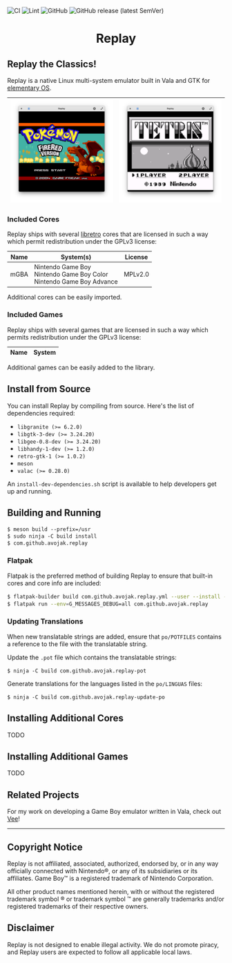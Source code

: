 ![CI](https://github.com/avojak/replay/workflows/CI/badge.svg)
![Lint](https://github.com/avojak/replay/workflows/Lint/badge.svg)
![GitHub](https://img.shields.io/github/license/avojak/replay.svg?color=blue)
![GitHub release (latest SemVer)](https://img.shields.io/github/v/release/avojak/replay?sort=semver)

<!-- <p align="center">
  <img src="data/assets/replay.svg" alt="Icon" />
</p> -->
<h1 align="center">Replay</h1>
<!-- <p align="center">
  <a href="https://appcenter.elementary.io/com.github.avojak.replay"><img src="https://appcenter.elementary.io/badge.svg" alt="Get it on AppCenter" /></a>
</p> -->

## Replay the Classics!

Replay is a native Linux multi-system emulator built in Vala and GTK for [elementary OS](https://elementary.io).

| ![Screenshot](data/assets/screenshots/replay-screenshot-01.png) | ![Screenshot](data/assets/screenshots/replay-screenshot-02.png) |
|------------------------------------------------------------------|------------------------------------------------------------------|

### Included Cores

Replay ships with several [libretro](https://www.libretro.com) cores that are licensed in such a way which permit redistribution under the GPLv3 license:

| Name | System(s) | License |
| ---- | ------------------ | ------- |
| mGBA | Nintendo Game Boy<br>Nintendo Game Boy Color<br>Nintendo Game Boy Advance | MPLv2.0 |

Additional cores can be easily imported.

### Included Games

Replay ships with several games that are licensed in such a way which permits redistribution under the GPLv3 license:

| Name | System |
| ---- | -------- |

Additional games can be easily added to the library.

## Install from Source

You can install Replay by compiling from source. Here's the list of
dependencies required:

- `libgranite (>= 6.2.0)`
- `libgtk-3-dev (>= 3.24.20)`
- `libgee-0.8-dev (>= 3.24.20)`
- `libhandy-1-dev (>= 1.2.0)`
- `retro-gtk-1 (>= 1.0.2)`
- `meson`
- `valac (>= 0.28.0)`

An `install-dev-dependencies.sh` script is available to help developers get up and running.

## Building and Running

```
$ meson build --prefix=/usr
$ sudo ninja -C build install
$ com.github.avojak.replay
```

### Flatpak

Flatpak is the preferred method of building Replay to ensure that built-in cores and core info are included:

```bash
$ flatpak-builder build com.github.avojak.replay.yml --user --install --force-clean
$ flatpak run --env=G_MESSAGES_DEBUG=all com.github.avojak.replay
```

### Updating Translations

When new translatable strings are added, ensure that `po/POTFILES` contains a
reference to the file with the translatable string.

Update the `.pot` file which contains the translatable strings:

```
$ ninja -C build com.github.avojak.replay-pot
```

Generate translations for the languages listed in the `po/LINGUAS` files:

```
$ ninja -C build com.github.avojak.replay-update-po
```

## Installing Additional Cores

TODO

## Installing Additional Games

TODO

## Related Projects

For my work on developing a Game Boy emulator written in Vala, check out [Vee](https://github.com/avojak/vee)!

---

## Copyright Notice

Replay is not affiliated, associated, authorized, endorsed by, or in any way officially connected with Nintendo&reg;, or any of its subsidiaries or its affiliates. Game Boy&trade; is a registered trademark of Nintendo Corporation.

All other product names mentioned herein, with or without the registered trademark symbol &reg; or trademark symbol &trade; are generally trademarks and/or registered trademarks of their respective owners.

## Disclaimer

Replay is not designed to enable illegal activity. We do not promote piracy, and Replay users are expected to follow all applicable local laws.